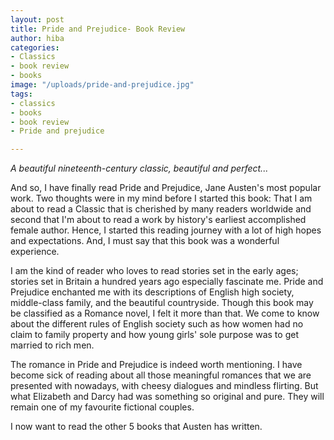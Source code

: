 ```yaml
---
layout: post
title: Pride and Prejudice- Book Review
author: hiba
categories:
- Classics
- book review
- books
image: "/uploads/pride-and-prejudice.jpg"
tags:
- classics
- books
- book review
- Pride and prejudice

---
```

_A beautiful nineteenth-century classic, beautiful and perfect..._

And so, I have finally read Pride and Prejudice, Jane Austen's most popular work. Two thoughts were in my mind before I started this book: That I am about to read a Classic that is cherished by many readers worldwide and second that I'm about to read a work by history's earliest accomplished female author. Hence, I started this reading journey with a lot of high hopes and expectations. And, I must say that this book was a wonderful experience. 

I am the kind of reader who loves to read stories set in the early ages; stories set in Britain a hundred years ago especially fascinate me. Pride and Prejudice enchanted me with its descriptions of English high society, middle-class family, and the beautiful countryside. Though this book may be classified as a Romance novel, I felt it more than that. We come to know about the different rules of English society such as how women had no claim to family property and how young girls' sole purpose was to get married to rich men. 

The romance in Pride and Prejudice is indeed worth mentioning. I have become sick of reading about all those meaningful romances that we are presented with nowadays, with cheesy dialogues and mindless flirting. But what Elizabeth and Darcy had was something so original and pure. They will remain one of my favourite fictional couples.

I now want to read the other 5 books that Austen has written.